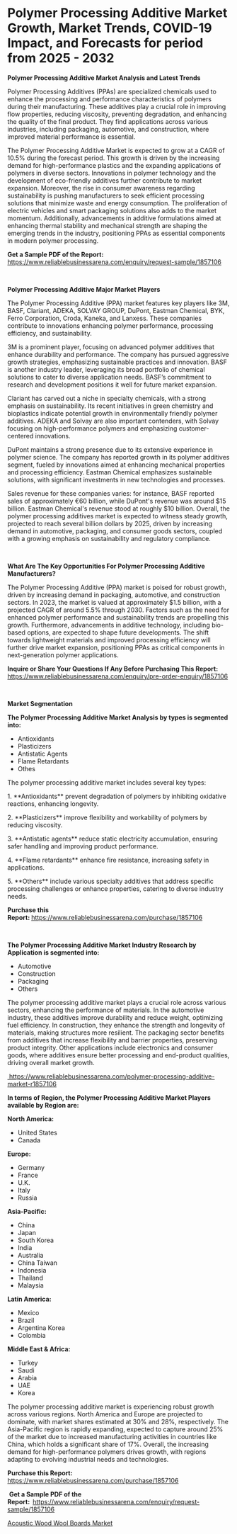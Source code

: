 <p><h1>Polymer Processing Additive Market Growth, Market Trends, COVID-19 Impact, and Forecasts for period from 2025 - 2032</h1></p><p><strong>Polymer Processing Additive Market Analysis and Latest Trends</strong></p>
<p><p>Polymer Processing Additives (PPAs) are specialized chemicals used to enhance the processing and performance characteristics of polymers during their manufacturing. These additives play a crucial role in improving flow properties, reducing viscosity, preventing degradation, and enhancing the quality of the final product. They find applications across various industries, including packaging, automotive, and construction, where improved material performance is essential.</p><p>The Polymer Processing Additive Market is expected to grow at a CAGR of 10.5% during the forecast period. This growth is driven by the increasing demand for high-performance plastics and the expanding applications of polymers in diverse sectors. Innovations in polymer technology and the development of eco-friendly additives further contribute to market expansion. Moreover, the rise in consumer awareness regarding sustainability is pushing manufacturers to seek efficient processing solutions that minimize waste and energy consumption. The proliferation of electric vehicles and smart packaging solutions also adds to the market momentum. Additionally, advancements in additive formulations aimed at enhancing thermal stability and mechanical strength are shaping the emerging trends in the industry, positioning PPAs as essential components in modern polymer processing.</p></p>
<p><strong>Get a Sample PDF of the Report:&nbsp;</strong> <a href="https://www.reliablebusinessarena.com/enquiry/request-sample/1857106?utm_campaign=2518&utm_medium=2&utm_source=Github&utm_content=ia&utm_term=01042025&utm_id=polymer-processing-additive">https://www.reliablebusinessarena.com/enquiry/request-sample/1857106</a></p>
<p>&nbsp;</p>
<p><strong>Polymer Processing Additive Major Market Players</strong></p>
<p><p>The Polymer Processing Additive (PPA) market features key players like 3M, BASF, Clariant, ADEKA, SOLVAY GROUP, DuPont, Eastman Chemical, BYK, Ferro Corporation, Croda, Kaneka, and Lanxess. These companies contribute to innovations enhancing polymer performance, processing efficiency, and sustainability.</p><p>3M is a prominent player, focusing on advanced polymer additives that enhance durability and performance. The company has pursued aggressive growth strategies, emphasizing sustainable practices and innovation. BASF is another industry leader, leveraging its broad portfolio of chemical solutions to cater to diverse application needs. BASF’s commitment to research and development positions it well for future market expansion.</p><p>Clariant has carved out a niche in specialty chemicals, with a strong emphasis on sustainability. Its recent initiatives in green chemistry and bioplastics indicate potential growth in environmentally friendly polymer additives. ADEKA and Solvay are also important contenders, with Solvay focusing on high-performance polymers and emphasizing customer-centered innovations.</p><p>DuPont maintains a strong presence due to its extensive experience in polymer science. The company has reported growth in its polymer additives segment, fueled by innovations aimed at enhancing mechanical properties and processing efficiency. Eastman Chemical emphasizes sustainable solutions, with significant investments in new technologies and processes.</p><p>Sales revenue for these companies varies: for instance, BASF reported sales of approximately €60 billion, while DuPont's revenue was around $15 billion. Eastman Chemical's revenue stood at roughly $10 billion. Overall, the polymer processing additives market is expected to witness steady growth, projected to reach several billion dollars by 2025, driven by increasing demand in automotive, packaging, and consumer goods sectors, coupled with a growing emphasis on sustainability and regulatory compliance.</p></p>
<p>&nbsp;</p>
<p><strong>What Are The Key Opportunities For Polymer Processing Additive Manufacturers?</strong></p>
<p><p>The Polymer Processing Additive (PPA) market is poised for robust growth, driven by increasing demand in packaging, automotive, and construction sectors. In 2023, the market is valued at approximately $1.5 billion, with a projected CAGR of around 5.5% through 2030. Factors such as the need for enhanced polymer performance and sustainability trends are propelling this growth. Furthermore, advancements in additive technology, including bio-based options, are expected to shape future developments. The shift towards lightweight materials and improved processing efficiency will further drive market expansion, positioning PPAs as critical components in next-generation polymer applications.</p></p>
<p><strong>Inquire or Share Your Questions If Any Before Purchasing This Report:</strong> <a href="https://www.reliablebusinessarena.com/enquiry/pre-order-enquiry/1857106?utm_campaign=2518&utm_medium=2&utm_source=Github&utm_content=ia&utm_term=01042025&utm_id=polymer-processing-additive">https://www.reliablebusinessarena.com/enquiry/pre-order-enquiry/1857106</a></p>
<p>&nbsp;</p>
<p><strong>Market Segmentation</strong></p>
<p><strong>The Polymer Processing Additive Market Analysis by types is segmented into:</strong></p>
<p><ul><li>Antioxidants</li><li>Plasticizers</li><li>Antistatic Agents</li><li>Flame Retardants</li><li>Othes</li></ul></p>
<p><p>The polymer processing additive market includes several key types: </p><p>1. **Antioxidants** prevent degradation of polymers by inhibiting oxidative reactions, enhancing longevity.</p><p>2. **Plasticizers** improve flexibility and workability of polymers by reducing viscosity.</p><p>3. **Antistatic agents** reduce static electricity accumulation, ensuring safer handling and improving product performance.</p><p>4. **Flame retardants** enhance fire resistance, increasing safety in applications.</p><p>5. **Others** include various specialty additives that address specific processing challenges or enhance properties, catering to diverse industry needs.</p></p>
<p><strong>Purchase this Report:&nbsp;</strong><a href="https://www.reliablebusinessarena.com/purchase/1857106?utm_campaign=2518&utm_medium=2&utm_source=Github&utm_content=ia&utm_term=01042025&utm_id=polymer-processing-additive">https://www.reliablebusinessarena.com/purchase/1857106</a></p>
<p>&nbsp;</p>
<p><strong>The Polymer Processing Additive Market Industry Research by Application is segmented into:</strong></p>
<p><ul><li>Automotive</li><li>Construction</li><li>Packaging</li><li>Others</li></ul></p>
<p><p>The polymer processing additive market plays a crucial role across various sectors, enhancing the performance of materials. In the automotive industry, these additives improve durability and reduce weight, optimizing fuel efficiency. In construction, they enhance the strength and longevity of materials, making structures more resilient. The packaging sector benefits from additives that increase flexibility and barrier properties, preserving product integrity. Other applications include electronics and consumer goods, where additives ensure better processing and end-product qualities, driving overall market growth.</p></p>
<p><a href="https://www.reliablebusinessarena.com/polymer-processing-additive-market-r1857106?utm_campaign=2518&utm_medium=2&utm_source=Github&utm_content=ia&utm_term=01042025&utm_id=polymer-processing-additive">&nbsp;https://www.reliablebusinessarena.com/polymer-processing-additive-market-r1857106</a></p>
<p><strong>In terms of Region, the Polymer Processing Additive Market Players available by Region are:</strong></p>
<p>
    <p> <strong> North America: </strong>
        <ul>
            <li>United States</li>
            <li>Canada</li>
        </ul>
        </p> 
    <p> <strong> Europe: </strong>
        <ul>
            <li>Germany</li>
            <li>France</li>
            <li>U.K.</li>
            <li>Italy</li>
            <li>Russia</li>
        </ul>
        </p> 
    <p> <strong> Asia-Pacific: </strong>
        <ul>
            <li>China</li>
            <li>Japan</li>
            <li>South Korea</li>
            <li>India</li>
            <li>Australia</li>
            <li>China Taiwan</li>
            <li>Indonesia</li>
            <li>Thailand</li>
            <li>Malaysia</li>
        </ul>
        </p> 
    <p> <strong> Latin America: </strong>
        <ul>
            <li>Mexico</li>
            <li>Brazil</li>
            <li>Argentina Korea</li>
            <li>Colombia</li>
        </ul>
        </p> 
    <p> <strong> Middle East & Africa: </strong>
        <ul>
            <li>Turkey</li>
            <li>Saudi</li>
            <li>Arabia</li>
            <li>UAE</li>
            <li>Korea</li>
        </ul>
    </p>
    </p>
<p><p>The polymer processing additive market is experiencing robust growth across various regions. North America and Europe are projected to dominate, with market shares estimated at 30% and 28%, respectively. The Asia-Pacific region is rapidly expanding, expected to capture around 25% of the market due to increased manufacturing activities in countries like China, which holds a significant share of 17%. Overall, the increasing demand for high-performance polymers drives growth, with regions adapting to evolving industrial needs and technologies.</p></p>
<p><strong>Purchase this Report: </strong><a href="https://www.reliablebusinessarena.com/purchase/1857106?utm_campaign=2518&utm_medium=2&utm_source=Github&utm_content=ia&utm_term=01042025&utm_id=polymer-processing-additive">https://www.reliablebusinessarena.com/purchase/1857106</a></p>
<p>&nbsp;<strong>Get a Sample PDF of the Report:&nbsp;&nbsp;</strong><a href="https://www.reliablebusinessarena.com/enquiry/request-sample/1857106?utm_campaign=2518&utm_medium=2&utm_source=Github&utm_content=ia&utm_term=01042025&utm_id=polymer-processing-additive">https://www.reliablebusinessarena.com/enquiry/request-sample/1857106</a></p>
<p><strong></strong></p>
<p><p><a href="https://github.com/suleimannichelle7/Market-Research-Report-List-1/blob/main/acoustic-wood-wool-boards-market.md?utm_campaign=2518&utm_medium=2&utm_source=Github&utm_content=ia&utm_term=01042025&utm_id=polymer-processing-additive">Acoustic Wood Wool Boards Market</a></p></p>